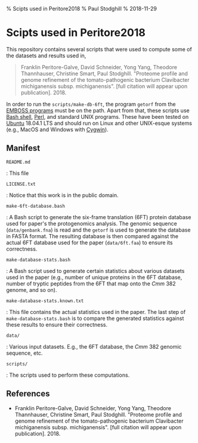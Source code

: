 % Scipts used in Peritore2018
% Paul Stodghill
% 2018-11-29

# Scipts used in Peritore2018

This repository contains several scripts that were used to compute some
of the datasets and results used in,

> Franklin Peritore-Galve, David Schneider, Yong Yang, Theodore
> Thannhauser, Christine Smart, Paul Stodghill.
> "Proteome profile and genome refinement of the tomato-pathogenic
> bacterium Clavibacter michiganensis subsp.  michiganensis". [full
> citation will appear upon publication]. 2018.

In order to run the `scripts/make-db-6ft`, the program `getorf` from
the [EMBOSS programs](https://www.ebi.ac.uk/Tools/emboss/) must be on
the path. Apart from that, these scripts use [Bash
shell](https://www.gnu.org/software/bash/),
[Perl](https://www.perl.org/), and standard UNIX programs. These have
been tested on [Ubuntu](https://www.ubuntu.com/) 18.04.1 LTS and
should run on Linux and other UNIX-esque systems (e.g., MacOS and
Windows with [Cygwin](https://www.cygwin.com/)).

## Manifest

`README.md`

: This file

`LICENSE.txt`

: Notice that this work is in the public domain.

`make-6ft-database.bash`

: A Bash script to generate the six-frame translation (6FT) protein
  database used for paper's the protogenomics analysis. The genomic
  sequence (`data/genbank.fna`) is read and the `getorf` is used to
  generate the database in FASTA format. The resulting database is
  then compared against the actual 6FT database used for the paper
  (`data/6ft.faa`) to ensure its correctness.

`make-database-stats.bash`

: A Bash script used to generate certain statistics about various
  datasets used in the paper (e.g., number of unique proteins in the
  6FT database, number of tryptic peptides from the 6FT that map onto
  the _Cmm_ 382 genome, and so on).

`make-database-stats.known.txt`

: This file contains the actual statistics used in the paper. The last
  step of `make-database-stats.bash` is to compare the generated
  statistics against these results to ensure their correctness.

`data/`

: Various input datasets. E.g., the 6FT database, the _Cmm_ 382
  genomic sequence, etc.

`scripts/`

: The scripts used to perform these computations.

## References

- Franklin Peritore-Galve, David Schneider, Yong Yang, Theodore
  Thannhauser, Christine Smart, Paul Stodghill.  "Proteome profile and
  genome refinement of the tomato-pathogenic bacterium Clavibacter
  michiganensis subsp.  michiganensis". [full citation will appear
  upon publication]. 2018.
